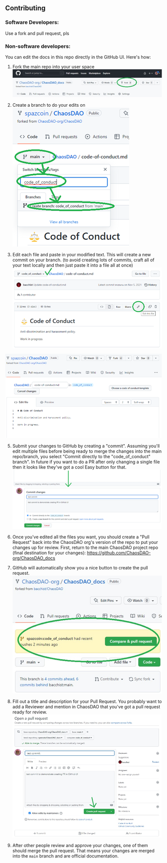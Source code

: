 ## Contributing

### Software Developers:
Use a fork and pull request, pls


### Non-software developers:
You can edit the docs in this repo directly in the GitHub UI. Here's how:

1) Fork the main repo into your user space
![](<.gitbook/assets/Screenshot_CreateFork.jpg>)

2) Create a branch to do your edits on
![](<.gitbook/assets/Screenshot_CreateBranchInGitHubUI.png>)

3) Edit each file and paste in your modified text. This will create a new commit on your branch. (to avoid creating lots of commits, craft all of your text locally and then just paste it into a file all at once)
![](<.gitbook/assets/Screenshot_EditFileInGitHubUI.png>)

![](<.gitbook/assets/Screenshot_EditingFileInGitHubUI.png>)

5) Submit your changes to GitHub by creating a "commit". Assuming you'll edit multiple files before being ready to merge the changes into the main repo/branch, you select "Commit directly to the "code_of_conduct" branch". In future if you want to do a PR after only changing a single file then it looks like they've got a cool Easy button for that.
![](<.gitbook/assets/Screenshot_CommittingFileChangesInGitHubUI.png>)

6) Once you've edited all the files you want, you should create a "Pull Request" back into the ChaosDAO org's version of the repo to put your changes up for review. First, return to the main ChaosDAO project repo (final destination for your changes): https://github.com/ChaosDAO-org/ChaosDAO_docs

7) GitHub will automatically show you a nice button to create the pull request.
![](<.gitbook/assets/Screenshot_CreatePullRequestButton.jpg>)

8) Fill out a title and description for your Pull Request. You probably want to add a Reviewer and mention in ChaosDAO that you've got a pull request ready for review.
![](<.gitbook/assets/Screenshot_CreatePullRequest.jpg>)

9) After other people review and approve your changes, one of them should merge the pull request. That means your changes are merged into the `main` branch and are official documentation.
